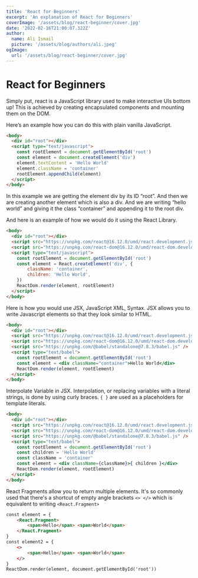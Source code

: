 ```yaml
---
title: 'React for Beginners'
excerpt: 'An explanation of React for Beginners'
coverImage: '/assets/blog/react-beginner/cover.jpg'
date: '2022-02-16T21:00:07.322Z'
author:
  name: Ali Ismail
  picture: '/assets/blog/authors/ali.jpeg'
ogImage:
  url: '/assets/blog/react-beginner/cover.jpg'
---
```


# React for Beginners

Simply put, react is a JavaScript library used to make interactive UIs bottom up!
This is achieved by creating encapsulated components and mounting them on the DOM.

Here’s an example how you can do this with plain vanilla JavaScript.

```html
<body>
  <div id="root"></div>
  <script type="text/javascript">
    const rootElement = document.getElementById('root')
    const element = document.createElement('div')
    element.textContent = 'Hello World'
    element.className = 'container'
    rootElement.appendChild(element)
  </script>
</body>
```

In this example we are getting the element div by its ID “root”. And then we are creating another element which is also a div. And we are writing “hello world” and giving it the class “container” and appending it to the root div.

And here is an example of how we would do it using the React Library.

```html
<body>
  <div id="root"></div>
  <script src="https://unpkg.com/react@16.12.0/umd/react.development.js" />
  <script src="https://unpkg.com/react-dom@16.12.0/umd/react-dom.development.js" />
  <script type="text/javascript">
    const rootElement = document.getElementById('root')
    const element = React.createElement('div', {
        className: 'container',
        children: 'Hello World',
    })
    ReactDom.render(element, rootElement)
  </script>
</body>
```

Here is how you would use JSX, JavaScript XML, Syntax. JSX allows you to write Javascript elements so that they look similar to HTML. 

```html
<body>
  <div id="root"></div>
  <script src="https://unpkg.com/react@16.12.0/umd/react.development.js" />
  <script src="https://unpkg.com/react-dom@16.12.0/umd/react-dom.development.js" />
  <script src="https://unpkg.com/@babel/standalone@7.8.3/babel.js" />
  <script type="text/babel">
	const rootElement = document.getElementById('root')
	const element = <div className="container">Hello World</div>
	ReactDom.render(element, rootElement)
  </script>
</body>
```

Interpolate Variable in JSX. Interpolation, or replacing variables with a literal strings, is done by using curly braces. `{ }` are used as a placeholders for template literals.

```html
<body>
  <div id="root"></div>
  <script src="https://unpkg.com/react@16.12.0/umd/react.development.js" />
  <script src="https://unpkg.com/react-dom@16.12.0/umd/react-dom.development.js" />
  <script src="https://unpkg.com/@babel/standalone@7.8.3/babel.js" />
  <script type="text/babel">
	const rootElement = document.getElementById('root')
	const children = 'Hello World'
	const className = 'container'
	const element = <div className={className}>{ children }</div>
	ReactDom.render(element, rootElement)
  </script>
</body>
```


React Fragments allow you to return multiple elements. It's so commonly used that there's a shortcut of empty angle brackets `<> </>` which is equivalent to writing `<React.Fragment>`

```html
const element = {
	<React.Fragment>
		<span>Hello</span> <span>World</span>
	</React.Fragment>
}
const element2 = {
	<>
		<span>Hello</span> <span>World</span>
	</>
}
ReactDom.render(element, document.getElementById('root'))
```

